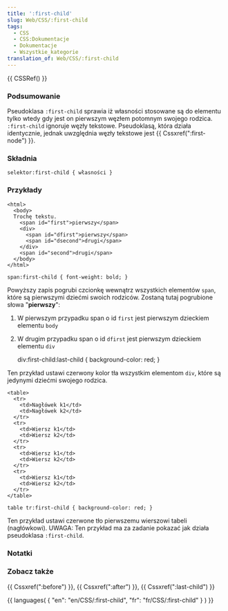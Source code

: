 ```yaml
---
title: ':first-child'
slug: Web/CSS/:first-child
tags:
  - CSS
  - CSS:Dokumentacje
  - Dokumentacje
  - Wszystkie_kategorie
translation_of: Web/CSS/:first-child
---
```

{{ CSSRef() }}

### Podsumowanie

Pseudoklasa `:first-child` sprawia iż własności stosowane są do elementu tylko wtedy gdy jest on pierwszym węzłem potomnym swojego rodzica. `:first-child` ignoruje węzły tekstowe. Pseudoklasą, która działa identycznie, jednak uwzględnia węzły tekstowe jest {{ Cssxref(":first-node") }}.

### Składnia

    selektor:first-child { własności }

### Przykłady

    <html>
      <body>
      Trochę tekstu.
        <span id="first">pierwszy</span>
        <div>
          <span id="dfirst">pierwszy</span>
          <span id="dsecond">drugi</span>
        </div>
        <span id="second">drugi</span>
      </body>
    </html>

<!---->

    span:first-child { font-weight: bold; }

Powyższy zapis pogrubi czcionkę wewnątrz wszystkich elementów `span`, które są pierwszymi dziećmi swoich rodziców. Zostaną tutaj pogrubione słowa "**pierwszy**":

1.  W pierwszym przypadku span o id `first` jest pierwszym dzieckiem elementu `body`
2.  W drugim przypadku span o id `dfirst` jest pierwszym dzieckiem elementu `div`

    div:first-child:last-child { background-color: red; }

Ten przykład ustawi czerwony kolor tła wszystkim elementom `div`, które są jedynymi dziećmi swojego rodzica.

    <table>
      <tr>
        <td>Nagłówek k1</td>
        <td>Nagłówek k2</td>
      </tr>
      <tr>
        <td>Wiersz k1</td>
        <td>Wiersz k2</td>
      </tr>
      <tr>
        <td>Wiersz k1</td>
        <td>Wiersz k2</td>
      </tr>
      <tr>
        <td>Wiersz k1</td>
        <td>Wiersz k2</td>
      </tr>
    </table>

<!---->

    table tr:first-child { background-color: red; }

Ten przykład ustawi czerwone tło pierwszemu wierszowi tabeli (nagłówkowi).
UWAGA: Ten przykład ma za zadanie pokazać jak działa pseudoklasa `:first-child`.

### Notatki

### Zobacz także

{{ Cssxref(":before") }}, {{ Cssxref(":after") }}, {{ Cssxref(":last-child") }}

{{ languages( { "en": "en/CSS/:first-child", "fr": "fr/CSS/:first-child" } ) }}
